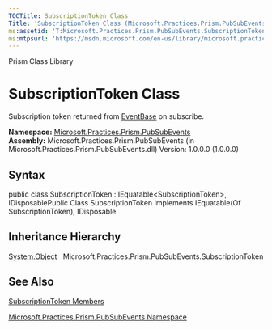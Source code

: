 ```yaml
---
TOCTitle: SubscriptionToken Class
Title: 'SubscriptionToken Class (Microsoft.Practices.Prism.PubSubEvents)'
ms:assetid: 'T:Microsoft.Practices.Prism.PubSubEvents.SubscriptionToken'
ms:mtpsurl: 'https://msdn.microsoft.com/en-us/library/microsoft.practices.prism.pubsubevents.subscriptiontoken(v=pandp.50)'
---
```


Prism Class Library

SubscriptionToken Class
=======================

Subscription token returned from [EventBase](https://msdn.microsoft.com/library/microsoft.practices.prism.pubsubevents.eventbase) on subscribe.

**Namespace:** [Microsoft.Practices.Prism.PubSubEvents](https://msdn.microsoft.com/library/microsoft.practices.prism.pubsubevents)
**Assembly:** Microsoft.Practices.Prism.PubSubEvents (in Microsoft.Practices.Prism.PubSubEvents.dll) Version: 1.0.0.0 (1.0.0.0)

## Syntax


public class SubscriptionToken : IEquatable&lt;SubscriptionToken&gt;, IDisposablePublic Class SubscriptionToken Implements IEquatable(Of SubscriptionToken), IDisposable

Inheritance Hierarchy
---------------------

<span id="familyToggle"></span>[System.Object](http://msdn.microsoft.com/en-us/library/e5kfa45b)
  Microsoft.Practices.Prism.PubSubEvents.SubscriptionToken

See Also
--------


[SubscriptionToken Members](https://msdn.microsoft.com/allmembers.t:microsoft.practices.prism.pubsubevents.subscriptiontoken)

[Microsoft.Practices.Prism.PubSubEvents Namespace](https://msdn.microsoft.com/library/microsoft.practices.prism.pubsubevents)
